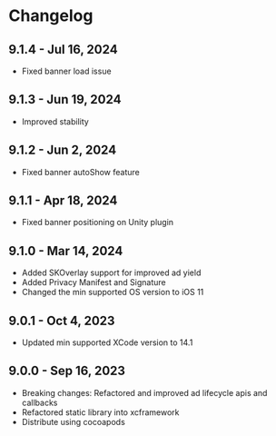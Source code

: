 # Changelog

## 9.1.4 - Jul 16, 2024

* Fixed banner load issue

## 9.1.3 - Jun 19, 2024

* Improved stability

## 9.1.2 - Jun 2, 2024

* Fixed banner autoShow feature

## 9.1.1 - Apr 18, 2024

* Fixed banner positioning on Unity plugin

## 9.1.0 - Mar 14, 2024

* Added SKOverlay support for improved ad yield
* Added Privacy Manifest and Signature
* Changed the min supported OS version to iOS 11

## 9.0.1 - Oct 4, 2023

* Updated min supported XCode version to 14.1

## 9.0.0 - Sep 16, 2023

* Breaking changes: Refactored and improved ad lifecycle apis and callbacks
* Refactored static library into xcframework
* Distribute using cocoapods
